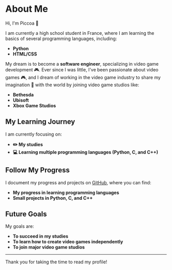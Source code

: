 # About Me

Hi, I'm Piccoa 👋

I am currently a high school student in France, where I am learning the basics of several programming languages, including:

- **Python**
- **HTML/CSS**

My dream is to become a **software engineer**, specializing in video game development 🎮. Ever since I was little, I've been passionate about video games 🎮, and I dream of working in the video game industry to share my imagination 🧠 with the world by joining video game studios like:

- **Bethesda**
- **Ubisoft**
- **Xbox Game Studios**

## My Learning Journey

I am currently focusing on:

- **✏️ My studies**
- **💻 Learning multiple programming languages (Python, C, and C++)**

## Follow My Progress

I document my progress and projects on [GitHub](https://github.com/Piccoa), where you can find:

- **My progress in learning programming languages**
- **Small projects in Python, C, and C++**

## Future Goals

My goals are:

- **To succeed in my studies**
- **To learn how to create video games independently**
- **To join major video game studios**

---

Thank you for taking the time to read my profile!
